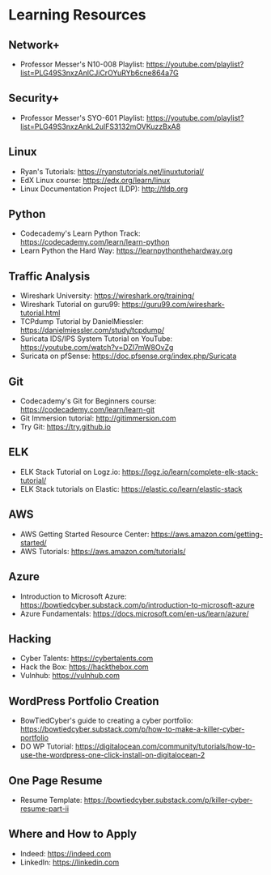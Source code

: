 # Learning Resources

## Network+
- Professor Messer's N10-008 Playlist: https://youtube.com/playlist?list=PLG49S3nxzAnlCJiCrOYuRYb6cne864a7G

## Security+
- Professor Messer's SYO-601 Playlist: https://youtube.com/playlist?list=PLG49S3nxzAnkL2ulFS3132mOVKuzzBxA8

## Linux
- Ryan's Tutorials: https://ryanstutorials.net/linuxtutorial/
- EdX Linux course: https://edx.org/learn/linux
- Linux Documentation Project (LDP): http://tldp.org

## Python
- Codecademy's Learn Python Track: https://codecademy.com/learn/learn-python
- Learn Python the Hard Way: https://learnpythonthehardway.org

## Traffic Analysis
- Wireshark University: https://wireshark.org/training/
- Wireshark Tutorial on guru99: https://guru99.com/wireshark-tutorial.html
- TCPdump Tutorial by DanielMiessler: https://danielmiessler.com/study/tcpdump/
- Suricata IDS/IPS System Tutorial on YouTube: https://youtube.com/watch?v=DZl7mW8OvZg
- Suricata on pfSense: https://doc.pfsense.org/index.php/Suricata

## Git
- Codecademy's Git for Beginners course: https://codecademy.com/learn/learn-git
- Git Immersion tutorial: http://gitimmersion.com
- Try Git: https://try.github.io

## ELK
- ELK Stack Tutorial on Logz.io: https://logz.io/learn/complete-elk-stack-tutorial/
- ELK Stack tutorials on Elastic: https://elastic.co/learn/elastic-stack

## AWS
- AWS Getting Started Resource Center: https://aws.amazon.com/getting-started/
- AWS Tutorials: https://aws.amazon.com/tutorials/

## Azure
- Introduction to Microsoft Azure: https://bowtiedcyber.substack.com/p/introduction-to-microsoft-azure
- Azure Fundamentals: https://docs.microsoft.com/en-us/learn/azure/

## Hacking
- Cyber Talents: https://cybertalents.com
- Hack the Box: https://hackthebox.com
- Vulnhub: https://vulnhub.com

## WordPress Portfolio Creation
- BowTiedCyber's guide to creating a cyber portfolio: https://bowtiedcyber.substack.com/p/how-to-make-a-killer-cyber-portfolio
- DO WP Tutorial: https://digitalocean.com/community/tutorials/how-to-use-the-wordpress-one-click-install-on-digitalocean-2

## One Page Resume
- Resume Template: https://bowtiedcyber.substack.com/p/killer-cyber-resume-part-ii

## Where and How to Apply
- Indeed: https://indeed.com
- LinkedIn: https://linkedin.com

